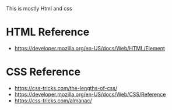 This is mostly Html and css

# HTML Reference
* https://developer.mozilla.org/en-US/docs/Web/HTML/Element


# CSS Reference
* https://css-tricks.com/the-lengths-of-css/
* https://developer.mozilla.org/en-US/docs/Web/CSS/Reference
* https://css-tricks.com/almanac/
